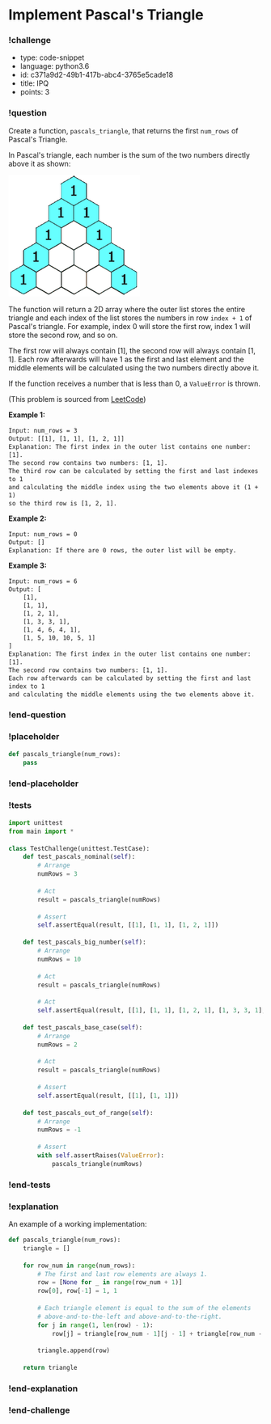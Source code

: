 # Implement Pascal's Triangle

<!-- prettier-ignore-start -->
### !challenge
* type: code-snippet
* language: python3.6
* id: c371a9d2-49b1-417b-abc4-3765e5cade18
* title: IPQ
* points: 3
### !question

Create a function, `pascals_triangle`, that returns the first `num_rows` of Pascal's Triangle. 

In Pascal's triangle, each number is the sum of the two numbers directly above it as shown:

![pascals triangle visualization](../images/pascal-triangle-animated.gif)

The function will return a 2D array where the outer list stores the entire triangle and each index of the list stores the numbers in row `index + 1` of Pascal's triangle. For example, index 0 will store the first row, index 1 will store the second row, and so on. 

The first row will always contain [1], the second row will always contain [1, 1]. Each row afterwards will have 1 as the first and last element and the middle elements will be calculated using the two numbers directly above it.

If the function receives a number that is less than 0, a `ValueError` is thrown.

(This problem is sourced from [LeetCode](https://leetcode.com/problems/pascals-triangle/description/))

**Example 1:**

```
Input: num_rows = 3
Output: [[1], [1, 1], [1, 2, 1]]
Explanation: The first index in the outer list contains one number: [1]. 
The second row contains two numbers: [1, 1]. 
The third row can be calculated by setting the first and last indexes to 1 
and calculating the middle index using the two elements above it (1 + 1) 
so the third row is [1, 2, 1].
```

**Example 2:**
```
Input: num_rows = 0
Output: []
Explanation: If there are 0 rows, the outer list will be empty.
```

**Example 3:**
```
Input: num_rows = 6
Output: [
    [1], 
    [1, 1], 
    [1, 2, 1], 
    [1, 3, 3, 1], 
    [1, 4, 6, 4, 1], 
    [1, 5, 10, 10, 5, 1]
]
Explanation: The first index in the outer list contains one number: [1].
The second row contains two numbers: [1, 1]. 
Each row afterwards can be calculated by setting the first and last index to 1 
and calculating the middle elements using the two elements above it.
```

### !end-question
### !placeholder

```python
def pascals_triangle(num_rows):
    pass
```
### !end-placeholder
### !tests
```python
import unittest
from main import *

class TestChallenge(unittest.TestCase):
    def test_pascals_nominal(self):
        # Arrange
        numRows = 3

        # Act
        result = pascals_triangle(numRows)

        # Assert
        self.assertEqual(result, [[1], [1, 1], [1, 2, 1]])

    def test_pascals_big_number(self):
        # Arrange
        numRows = 10

        # Act
        result = pascals_triangle(numRows)

        # Act
        self.assertEqual(result, [[1], [1, 1], [1, 2, 1], [1, 3, 3, 1], [1, 4, 6, 4, 1], [1, 5, 10, 10, 5, 1], [1, 6, 15, 20, 15, 6, 1], [1, 7, 21, 35, 35, 21, 7, 1], [1, 8, 28, 56, 70, 56, 28, 8, 1], [1, 9, 36, 84, 126, 126, 84, 36, 9, 1]])

    def test_pascals_base_case(self):
        # Arrange
        numRows = 2

        # Act
        result = pascals_triangle(numRows)

        # Assert
        self.assertEqual(result, [[1], [1, 1]])

    def test_pascals_out_of_range(self):
        # Arrange
        numRows = -1

        # Assert
        with self.assertRaises(ValueError):
            pascals_triangle(numRows)
```
### !end-tests
### !explanation

An example of a working implementation:

```python
def pascals_triangle(num_rows):
    triangle = []

    for row_num in range(num_rows):
        # The first and last row elements are always 1.
        row = [None for _ in range(row_num + 1)]
        row[0], row[-1] = 1, 1

        # Each triangle element is equal to the sum of the elements
        # above-and-to-the-left and above-and-to-the-right.
        for j in range(1, len(row) - 1):
            row[j] = triangle[row_num - 1][j - 1] + triangle[row_num - 1][j]

        triangle.append(row)

    return triangle
```
### !end-explanation

### !end-challenge
<!-- prettier-ignore-end -->